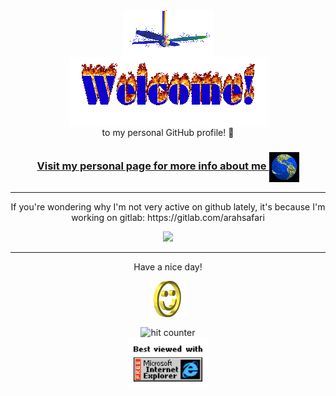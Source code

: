 <div align="center">
<img src="https://github.com/arahsafari/arahsafari/raw/main/img/fan-1.gif" alt="Fan" align="center">
</div>

<div align="center">
<img src="https://github.com/arahsafari/arahsafari/raw/main/img/welcome-fire.gif" alt="Welcome" align="center">
</div>

<div align="center">
to my personal GitHub profile! 🥳
</div>

<h3 align="center">
<a href="https://safari.dkocok.in">Visit my personal page for more info about me
<img src="https://github.com/arahsafari/arahsafari/raw/main/img/website.gif" alt="Visit homepage" align="center">
</a>
</h3>

<hr>

<div align="center">
<p>If you're wondering why I'm not very active on github lately, it's because I'm working on gitlab: https://gitlab.com/arahsafari</p>
<img src="https://image.thum.io/get/width/1200/fullpage/maxAge/24/wait/2/https://contra-psi.vercel.app/?githubUsername=arahsafari&gitlabUsername=arahsafari">
</div>

<hr>

<div align="center">
<p>Have a nice day!</p>
<div>
<img src="https://github.com/arahsafari/arahsafari/raw/main/img/smile.gif" alt="Smiley" align="center">
</div>
</div>

<div align="center">
<p></p>
<img src="https://profile-counter.glitch.me/arahsafari/count.svg" alt="hit counter" align="center">
</div>

<div align="center">
<img src="https://github.com/arahsafari/arahsafari/raw/main/img/ie.jpg" alt="Best viewed with Microsoft Internet Explorer" align="center" width="128">
</div>
